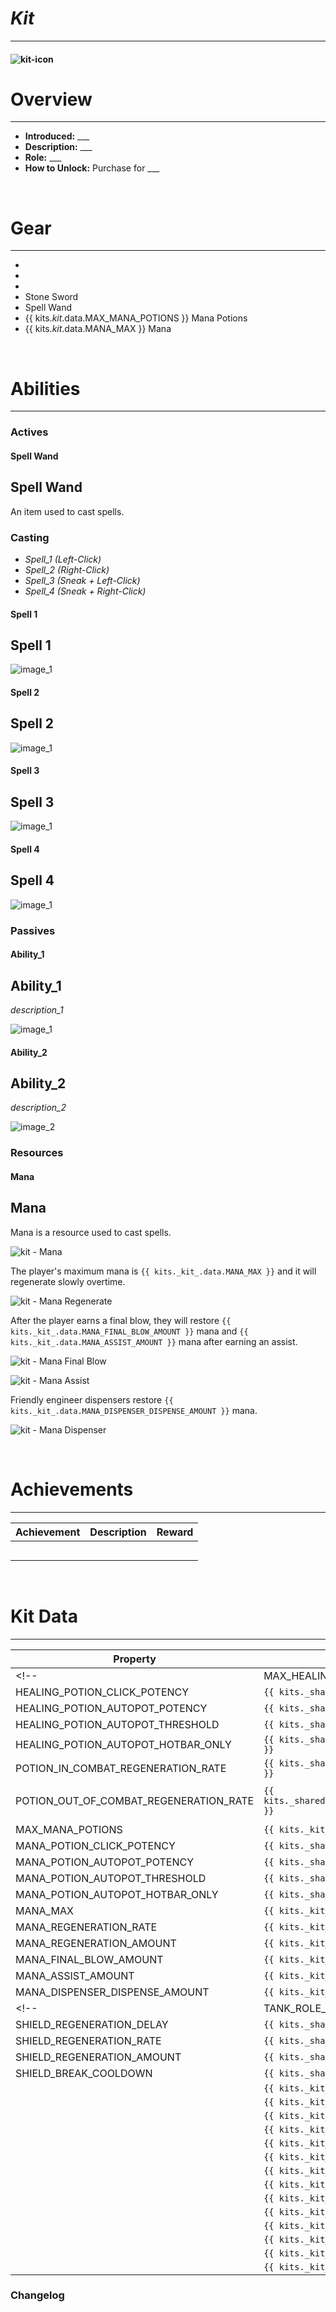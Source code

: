 <!-- replace _kit_ with the actual kit name -->
# _Kit_

***

#### ![_kit_-icon](../assets/icons/_kit_-icon.jpg)

# Overview
***
- **Introduced:** ___
- **Description:** ___
- **Role:** ___
- **How to Unlock:** Purchase for ___

<br />  

# Gear
***
-
-
-
- Stone Sword
- Spell Wand
- {{ kits._kit_.data.MAX_MANA_POTIONS }} Mana Potions
- {{ kits._kit_.data.MANA_MAX }} Mana

<br />  

# Abilities
***
### Actives
<!-- tabs:start -->
#### **Spell Wand**
## Spell Wand
An item used to cast spells.

### Casting
- _Spell_1_ *(Left-Click)*
- _Spell_2_ *(Right-Click)*
- _Spell_3_ *(Sneak + Left-Click)*
- _Spell_4_ *(Sneak + Right-Click)*

<!-- tabs:start -->
#### **Spell 1**
## Spell 1

![_image_1_](../assets/kits/aquarius/_image_1_.jpg_)

#### **Spell 2**
## Spell 2

![_image_1_](../assets/kits/aquarius/_image_1_.jpg_)

#### **Spell 3**
## Spell 3

![_image_1_](../assets/kits/aquarius/_image_1_.jpg_)

#### **Spell 4**
## Spell 4

![_image_1_](../assets/kits/aquarius/_image_1_.jpg_)

<!-- tabs:end -->

<!-- tabs:end -->

### Passives
<!-- tabs:start -->
#### **Ability_1**
## Ability_1
_description_1_

![_image_1_](../assets/kits/_kit_/_image_1_.jpg_)

#### **Ability_2**
## Ability_2
_description_2_

![_image_2_](../assets/kits/_kit_/_image_2_.jpg_)

<!-- tabs:end -->

### Resources
<!-- tabs:start -->
#### **Mana**
## Mana
Mana is a resource used to cast spells.

![_kit_ - Mana](../assets/kits/aquarius/_image_1_.jpg_)

The player's maximum mana is `{{ kits._kit_.data.MANA_MAX }}` and it will regenerate slowly overtime.

![_kit_ - Mana Regenerate](../assets/kits/aquarius/_image_1_.jpg_)

After the player earns a final blow, they will restore `{{ kits._kit_.data.MANA_FINAL_BLOW_AMOUNT }}` mana and `{{ kits._kit_.data.MANA_ASSIST_AMOUNT }}` mana after earning an assist.

![_kit_ - Mana Final Blow](../assets/kits/aquarius/_image_1_.jpg_)

![_kit_ - Mana Assist](../assets/kits/aquarius/_image_1_.jpg_)

Friendly engineer dispensers restore `{{ kits._kit_.data.MANA_DISPENSER_DISPENSE_AMOUNT }}` mana.

![_kit_ - Mana Dispenser](../assets/kits/aquarius/_image_1_.jpg_)

<!-- tabs:end -->
<br />

# Achievements
***

| Achievement | Description | Reward |
| ----------- | ----------- | ------ |
| | | |
| | | |
| | | |
| | | |
| | | |

<br />  

# Kit Data
***

| Property | Value | Description |
|----------|-------|-------------|
<!-- | MAX_HEALING_POTIONS | `{{ kits._kit_.data.MAX_HEALING_POTIONS }}` | {{ kitDataSharedDescriptions.MAX_HEALING_POTIONS }} |
| HEALING_POTION_CLICK_POTENCY | `{{ kits._shared.data.HEALING_POTION_CLICK_POTENCY }}` | {{ kitDataSharedDescriptions.HEALING_POTION_CLICK_POTENCY }} |
| HEALING_POTION_AUTOPOT_POTENCY | `{{ kits._shared.data.HEALING_POTION_AUTOPOT_POTENCY }}` | {{ kitDataSharedDescriptions.HEALING_POTION_AUTOPOT_POTENCY }} |
| HEALING_POTION_AUTOPOT_THRESHOLD | `{{ kits._shared.data.HEALING_POTION_AUTOPOT_THRESHOLD }}` | {{ kitDataSharedDescriptions.HEALING_POTION_AUTOPOT_THRESHOLD }} |
| HEALING_POTION_AUTOPOT_HOTBAR_ONLY | `{{ kits._shared.data.HEALING_POTION_AUTOPOT_HOTBAR_ONLY }}` | {{ kitDataSharedDescriptions.HEALING_POTION_AUTOPOT_HOTBAR_ONLY }} |
| POTION_IN_COMBAT_REGENERATION_RATE | `{{ kits._shared.data.POTION_IN_COMBAT_REGENERATION_RATE }}` | {{ kitDataSharedDescriptions.POTION_IN_COMBAT_REGENERATION_RATE }} |
| POTION_OUT_OF_COMBAT_REGENERATION_RATE | `{{ kits._shared.data.POTION_OUT_OF_COMBAT_REGENERATION_RATE }}` | {{ kitDataSharedDescriptions.POTION_OUT_OF_COMBAT_REGENERATION_RATE }} | -->
| MAX_MANA_POTIONS | `{{ kits._kit_.data.MAX_MANA_POTIONS }}` | {{ kitDataSharedDescriptions.MAX_MANA_POTIONS }} |
| MANA_POTION_CLICK_POTENCY | `{{ kits._shared.data.MANA_POTION_CLICK_POTENCY }}` | {{ kitDataSharedDescriptions.MANA_POTION_CLICK_POTENCY }} |
| MANA_POTION_AUTOPOT_POTENCY | `{{ kits._shared.data.MANA_POTION_AUTOPOT_POTENCY }}` | {{ kitDataSharedDescriptions.MANA_POTION_AUTOPOT_POTENCY }} |
| MANA_POTION_AUTOPOT_THRESHOLD | `{{ kits._shared.data.MANA_POTION_AUTOPOT_THRESHOLD }}` | {{ kitDataSharedDescriptions.MANA_POTION_AUTOPOT_THRESHOLD }} |
| MANA_POTION_AUTOPOT_HOTBAR_ONLY | `{{ kits._shared.data.MANA_POTION_AUTOPOT_HOTBAR_ONLY }}` | {{ kitDataSharedDescriptions.MANA_POTION_AUTOPOT_HOTBAR_ONLY }} |
| MANA_MAX | `{{ kits._kit_.data.MANA_MAX }}` | {{ kitDataSharedDescriptions.MANA_MAX }} |
| MANA_REGENERATION_RATE | `{{ kits._kit_.data.MANA_REGENERATION_RATE }}` | {{ kitDataSharedDescriptions.MANA_REGENERATION_RATE }} |
| MANA_REGENERATION_AMOUNT | `{{ kits._kit_.data.MANA_REGENERATION_AMOUNT }}` | {{ kitDataSharedDescriptions.MANA_REGENERATION_AMOUNT }} |
| MANA_FINAL_BLOW_AMOUNT | `{{ kits._kit_.data.MANA_FINAL_BLOW_AMOUNT }}` | {{ kitDataSharedDescriptions.MANA_FINAL_BLOW_AMOUNT }} |
| MANA_ASSIST_AMOUNT | `{{ kits._kit_.data.MANA_ASSIST_AMOUNT }}` | {{ kitDataSharedDescriptions.MANA_ASSIST_AMOUNT }} |
| MANA_DISPENSER_DISPENSE_AMOUNT | `{{ kits._kit_.data.MANA_DISPENSER_DISPENSE_AMOUNT }}` | {{ kitDataSharedDescriptions.MANA_DISPENSER_DISPENSE_AMOUNT }} |
<!-- | TANK_ROLE_KNOCKBACK_PERCENTAGE | `{{ kits._shared.data.TANK_ROLE_KNOCKBACK_PERCENTAGE }}` | {{ kitDataSharedDescriptions.TANK_ROLE_KNOCKBACK_PERCENTAGE }} |
| SHIELD_REGENERATION_DELAY | `{{ kits._shared.data.SHIELD_REGENERATION_DELAY }}` | {{ kitDataSharedDescriptions.SHIELD_REGENERATION_DELAY }} |
| SHIELD_REGENERATION_RATE | `{{ kits._shared.data.SHIELD_REGENERATION_RATE }}` | {{ kitDataSharedDescriptions.SHIELD_REGENERATION_RATE }} |
| SHIELD_REGENERATION_AMOUNT | `{{ kits._shared.data.SHIELD_REGENERATION_AMOUNT }}` | {{ kitDataSharedDescriptions.SHIELD_REGENERATION_AMOUNT }} |
| SHIELD_BREAK_COOLDOWN | `{{ kits._shared.data.SHIELD_BREAK_COOLDOWN }}` | {{ kitDataSharedDescriptions.SHIELD_BREAK_COOLDOWN }} | -->
| | `{{ kits._kit_.data. }}` | |
| | `{{ kits._kit_.data. }}` | |
| | `{{ kits._kit_.data. }}` | |
| | `{{ kits._kit_.data. }}` | |
| | `{{ kits._kit_.data. }}` | |
| | `{{ kits._kit_.data. }}` | |
| | `{{ kits._kit_.data. }}` | |
| | `{{ kits._kit_.data. }}` | |
| | `{{ kits._kit_.data. }}` | |
| | `{{ kits._kit_.data. }}` | |
| | `{{ kits._kit_.data. }}` | |
| | `{{ kits._kit_.data. }}` | |
| | `{{ kits._kit_.data. }}` | |
| | `{{ kits._kit_.data. }}` | |

### Changelog